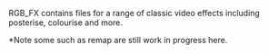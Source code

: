 RGB_FX contains files for a range of classic video effects including posterise, colourise and more.

*Note some such as remap are still work in progress here.
